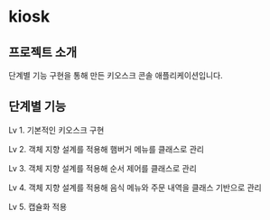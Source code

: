 # kiosk


## 프로젝트 소개

단계별 기능 구현을 통해 만든 키오스크 콘솔 애플리케이션입니다.


## 단계별 기능

Lv 1. 기본적인 키오스크 구현

Lv 2. 객체 지향 설계를 적용해 햄버거 메뉴를 클래스로 관리

Lv 3. 객체 지향 설계를 적용해 순서 제어를 클래스로 관리

Lv 4. 객체 지향 설계를 적용해 음식 메뉴와 주문 내역을 클래스 기반으로 관리

Lv 5. 캡슐화 적용
